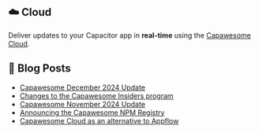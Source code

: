 <!--
# Capawesome

**Here are some ideas to get you started:**

🙋‍♀️ A short introduction - what is your organization all about?
🌈 Contribution guidelines - how can the community get involved?
👩‍💻 Useful resources - where can the community find your docs? Is there anything else the community should know?
🍿 Fun facts - what does your team eat for breakfast?
🧙 Remember, you can do mighty things with the power of [Markdown](https://docs.github.com/github/writing-on-github/getting-started-with-writing-and-formatting-on-github/basic-writing-and-formatting-syntax)
-->

## ☁️ Cloud

Deliver updates to your Capacitor app in **real-time** using the [Capawesome Cloud](https://capawesome.io/cloud/).

## 📕  Blog Posts

<!-- BLOG-POST-LIST:START -->
- [Capawesome December 2024 Update](https://capawesome.io/blog/december-2024-update/)
- [Changes to the Capawesome Insiders program](https://capawesome.io/blog/capawesome-insiders-goals-changes/)
- [Capawesome November 2024 Update](https://capawesome.io/blog/november-2024-update/)
- [Announcing the Capawesome NPM Registry](https://capawesome.io/blog/announcing-the-capawesome-npm-registry/)
- [Capawesome Cloud as an alternative to Appflow](https://capawesome.io/blog/alternative-to-appflow/)
<!-- BLOG-POST-LIST:END -->
